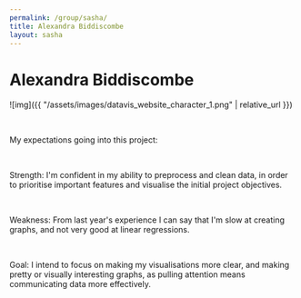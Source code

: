 ```yaml
---
permalink: /group/sasha/
title: Alexandra Biddiscombe
layout: sasha
---
```


# Alexandra Biddiscombe

![img]({{ "/assets/images/datavis_website_character_1.png" | relative_url }})

<br>

My expectations going into this project:

<br>

<span class="special">Strength:</span>
I'm confident in my ability to preprocess and clean data, in order to prioritise important features and visualise the initial project objectives.

<br>

<span class="special">Weakness:</span>
From last year's experience I can say that I'm slow at creating graphs, and not very good at linear regressions.

<br>

<span class="special">Goal:</span>
I intend to focus on making my visualisations more clear, and making pretty or visually interesting graphs, as pulling attention means communicating data more effectively.
